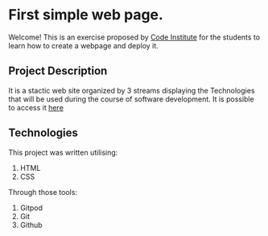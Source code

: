 # First simple web page.

Welcome! This is an exercise proposed by [Code Institute](https://codeinstitute.net/) for the students to learn how to create a webpage and deploy it.


## Project Description
It is a stactic web site organized by 3 streams displaying the Technologies that will be used during the course of software development.
It is possible to access it [here](https://pedromn0.github.io/my-full-template/)

## Technologies

This project was written utilising:
1. HTML
2. CSS

Through those tools:
1. Gitpod
2. Git
3. Github